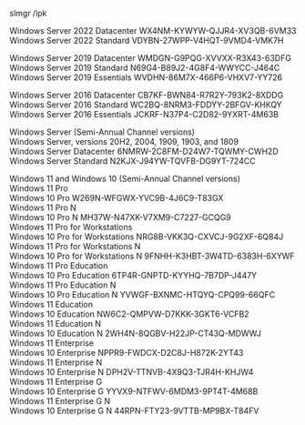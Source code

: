 slmgr /ipk <product key>

Windows Server 2022 Datacenter		        WX4NM-KYWYW-QJJR4-XV3QB-6VM33  
Windows Server 2022 Standard		          VDYBN-27WPP-V4HQT-9VMD4-VMK7H  
  
Windows Server 2019 Datacenter		        WMDGN-G9PQG-XVVXX-R3X43-63DFG  
Windows Server 2019 Standard		          N69G4-B89J2-4G8F4-WWYCC-J464C  
Windows Server 2019 Essentials		        WVDHN-86M7X-466P6-VHXV7-YY726  
  
Windows Server 2016 Datacenter		        CB7KF-BWN84-R7R2Y-793K2-8XDDG  
Windows Server 2016 Standard		          WC2BQ-8NRM3-FDDYY-2BFGV-KHKQY  
Windows Server 2016 Essentials		        JCKRF-N37P4-C2D82-9YXRT-4M63B  
  
Windows Server (Semi-Annual Channel versions)  
Windows Server, versions 20H2, 2004, 1909, 1903, and 1809  
Windows Server Datacenter			          6NMRW-2C8FM-D24W7-TQWMY-CWH2D  
Windows Server Standard			            N2KJX-J94YW-TQVFB-DG9YT-724CC  
  
Windows 11 and Windows 10 (Semi-Annual Channel versions)  
Windows 11 Pro  
Windows 10 Pro					                W269N-WFGWX-YVC9B-4J6C9-T83GX  
Windows 11 Pro N  
Windows 10 Pro N					              MH37W-N47XK-V7XM9-C7227-GCQG9  
Windows 11 Pro for Workstations  
Windows 10 Pro for Workstations		      NRG8B-VKK3Q-CXVCJ-9G2XF-6Q84J  
Windows 11 Pro for Workstations N  
Windows 10 Pro for Workstations N	      9FNHH-K3HBT-3W4TD-6383H-6XYWF  
Windows 11 Pro Education  
Windows 10 Pro Education			          6TP4R-GNPTD-KYYHQ-7B7DP-J447Y  
Windows 11 Pro Education N  
Windows 10 Pro Education N			        YVWGF-BXNMC-HTQYQ-CPQ99-66QFC  
Windows 11 Education  
Windows 10 Education				            NW6C2-QMPVW-D7KKK-3GKT6-VCFB2  
Windows 11 Education N  
Windows 10 Education N			            2WH4N-8QGBV-H22JP-CT43Q-MDWWJ  
Windows 11 Enterprise  
Windows 10 Enterprise				            NPPR9-FWDCX-D2C8J-H872K-2YT43  
Windows 11 Enterprise N  
Windows 10 Enterprise N			            DPH2V-TTNVB-4X9Q3-TJR4H-KHJW4  
Windows 11 Enterprise G  
Windows 10 Enterprise G			            YYVX9-NTFWV-6MDM3-9PT4T-4M68B  
Windows 11 Enterprise G N  
Windows 10 Enterprise G N			          44RPN-FTY23-9VTTB-MP9BX-T84FV  
